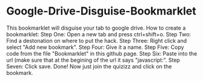 # Google-Drive-Disguise-Bookmarklet
This bookmarklet will disguise your tab to google drive.
How to create a bookmarklet: Step One: Open a new tab and press ctrl+shift+o. Step Two: Find a destonation on where to put the hack. Step Three: Right click and select "Add new bookmark". Step Four: Give it a name. Step Five: Copy code from the file "Bookmarklet" in this github page. Step Six: Paste into the url (make sure that at the begining of the url it says "javascript:". Step Seven: Click save. Done! Now just join the quizizz and click on the bookmark.
